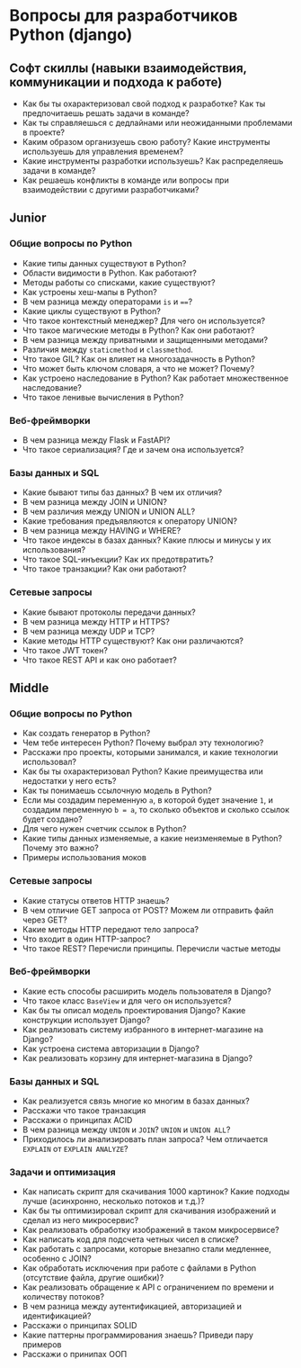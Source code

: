 # Вопросы для разработчиков Python (django)

## Софт скиллы (навыки взаимодействия, коммуникации и подхода к работе)

* Как бы ты охарактеризовал свой подход к разработке? Как ты предпочитаешь решать задачи в команде?
* Как ты справляешься с дедлайнами или неожиданными проблемами в проекте?
* Каким образом организуешь свою работу? Какие инструменты используешь для управления временем?
* Какие инструменты разработки используешь? Как распределяешь задачи в команде?
* Как решаешь конфликты в команде или вопросы при взаимодействии с другими разработчиками?

## Junior

### Общие вопросы по Python

* Какие типы данных существуют в Python?
* Области видимости в Python. Как работают?
* Методы работы со списками, какие существуют?
* Как устроены хеш-мапы в Python?
* В чем разница между операторами `is` и `==`?
* Какие циклы существуют в Python?
* Что такое контекстный менеджер? Для чего он используется?
* Что такое магические методы в Python? Как они работают?
* В чем разница между приватными и защищенными методами?
* Различия между `staticmethod` и `classmethod`.
* Что такое GIL? Как он влияет на многозадачность в Python?
* Что может быть ключом словаря, а что не может? Почему?
* Как устроено наследование в Python? Как работает множественное наследование?
* Что такое ленивые вычисления в Python?

### Веб-фреймворки

* В чем разница между Flask и FastAPI?
* Что такое сериализация? Где и зачем она используется?

### Базы данных и SQL

* Какие бывают типы баз данных? В чем их отличия?
* В чем разница между JOIN и UNION?
* В чем различия между UNION и UNION ALL?
* Какие требования предъявляются к оператору UNION?
* В чем разница между HAVING и WHERE?
* Что такое индексы в базах данных? Какие плюсы и минусы у их использования?
* Что такое SQL-инъекции? Как их предотвратить?
* Что такое транзакции? Как они работают?

### Сетевые запросы

* Какие бывают протоколы передачи данных?
* В чем разница между HTTP и HTTPS?
* В чем разница между UDP и TCP?
* Какие методы HTTP существуют? Как они различаются?
* Что такое JWT токен?
* Что такое REST API и как оно работает?

## Middle

### Общие вопросы по Python

* Как создать генератор в Python?
* Чем тебе интересен Python? Почему выбрал эту технологию?
* Расскажи про проекты, которыми занимался, и какие технологии использовал?
* Как бы ты охарактеризовал Python? Какие преимущества или недостатки у него есть?
* Как ты понимаешь ссылочную модель в Python?
* Если мы создадим переменную `a`, в которой будет значение `1`, и создадим переменную `b = a`, то сколько объектов и сколько ссылок будет создано?
* Для чего нужен счетчик ссылок в Python?
* Какие типы данных изменяемые, а какие неизменяемые в Python? Почему это важно?
* Примеры использования моков

### Сетевые запросы

* Какие статусы ответов HTTP знаешь?
* В чем отличие GET запроса от POST? Можем ли отправить файл через GET?
* Какие методы HTTP передают тело запроса?
* Что входит в один HTTP-запрос?
* Что такое REST? Перечисли принципы. Перечисли частые методы

### Веб-фреймворки

* Какие есть способы расширить модель пользователя в Django?
* Что такое класс `BaseView` и для чего он используется?
* Как бы ты описал модель проектирования Django? Какие конструкции использует Django?
* Как реализовать систему избранного в интернет-магазине на Django?
* Как устроена система авторизации в Django?
* Как реализовать корзину для интернет-магазина в Django?

### Базы данных и SQL

* Как реализуется связь многие ко многим в базах данных?
* Расскажи что такое транзакция
* Расскажи о принципах ACID
* В чем разница между `UNION` и `JOIN`? `UNION` и `UNION ALL`?
* Приходилось ли анализировать план запроса? Чем отличается `EXPLAIN` от `EXPLAIN ANALYZE`?

### Задачи и оптимизация

* Как написать скрипт для скачивания 1000 картинок? Какие подходы лучше (асинхронно, несколько потоков и т.д.)?
* Как бы ты оптимизировал скрипт для скачивания изображений и сделал из него микросервис?
* Как реализовать обработку изображений в таком микросервисе?
* Как написать код для подсчета четных чисел в списке?
* Как работать с запросами, которые внезапно стали медленнее, особенно с JOIN?
* Как обработать исключения при работе с файлами в Python (отсутствие файла, другие ошибки)?
* Как реализовать обращение к API с ограничением по времени и количеству потоков?
* В чем разница между аутентификацией, авторизацией и идентификацией?
* Расскажи о принципах SOLID
* Какие паттерны программирования знаешь? Приведи пару примеров
* Расскажи о принипах ООП
